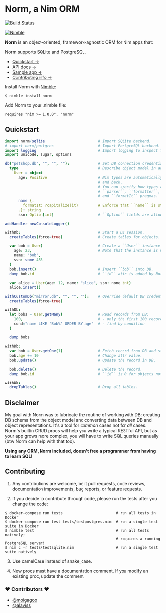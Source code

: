 # Norm, a Nim ORM

[![Build Status](https://travis-ci.com/moigagoo/norm.svg?branch=develop)](https://travis-ci.com/moigagoo/norm)

[![Nimble](https://raw.githubusercontent.com/yglukhov/nimble-tag/master/nimble.png)](https://nimble.directory/pkg/norm)

**Norm** is an object-oriented, framework-agnostic ORM for Nim apps that:

Norm supports SQLite and PostgreSQL.

- [Quickstart →](#Quickstart)
- [API docs →](https://moigagoo.github.io/norm/norm.html)
- [Sample app →](https://github.com/moigagoo/norm-sample-webapp)
- [Contributing info →](#contributing)

Install Norm with [Nimble](https://github.com/nim-lang/nimble/):

    $ nimble install norm

Add Norm to your .nimble file:

    requires "nim >= 1.0.0", "norm"


## Quickstart

```nim
import norm/sqlite                        # Import SQLite backend.
# import norm/postgres                    # Import PostgreSQL backend.
import logging                            # Import logging to inspect the generated SQL statements.
import unicode, sugar, options

db("petshop.db", "", "", ""):             # Set DB connection credentials.
  type                                    # Describe object model in an ordinary type section.
    User = object
      age: Positive                       # Nim types are automatically converted into SQL types
                                          # and back.
                                          # You can specify how types are converted using
                                          # ``parser``, ``formatter``, ``parseIt``,
                                          # and ``formatIt`` pragmas.
      name {.
        formatIt: ?capitalize(it)         # Enforce that ``name`` is stored in DB capitalized.
      .}: string
      ssn: Option[int]                    # ``Option`` fields are allowed to be NULL in DB.

addHandler newConsoleLogger()

withDb:                                   # Start a DB session.
  createTables(force=true)                # Create tables for objects. Drop tables if they exist.

  var bob = User(                         # Create a ``User`` instance as you normally would.
    age: 23,                              # Note that the instance is mutable. This is mandatory.
    name: "bob",
    ssn: some 456
  )
  bob.insert()                            # Insert ``bob`` into DB.
  dump bob.id                             # ``id`` attr is added by Norm and updated on insertion.

  var alice = User(age: 12, name: "alice", ssn: none int)
  alice.insert()

withCustomDb("mirror.db", "", "", ""):    # Override default DB credentials defined in ``db``.
  createTables(force=true)

withDb:
  let bobs = User.getMany(                # Read records from DB:
    100,                                  # - only the first 100 records
    cond="name LIKE 'Bob%' ORDER BY age"  # - find by condition
  )

  dump bobs

withDb:
  var bob = User.getOne(1)                # Fetch record from DB and store it as ``User`` instance.
  bob.age += 10                           # Change attr value.
  bob.update()                            # Update the record in DB.

  bob.delete()                            # Delete the record.
  dump bob.id                             # ``id`` is 0 for objects not stored in DB.

withDb:
  dropTables()                            # Drop all tables.
```


## Disclaimer

My goal with Norm was to lubricate the routine of working with DB: creating DB schema from the object model and converting data between DB and object representations. It's a tool for *common* cases not for *all* cases. Norm's builtin CRUD procs will help you write a typical RESTful API, but as your app grows more complex, you will have to write SQL queries manually (btw Norm can help with that too).

**Using any ORM, Norm included, doesn't free a programmer from having to learn SQL!**


## Contributing

1.  Any contributions are welcome, be it pull requests, code reviews, documentation improvements, bug reports, or feature requests.

2.  If you decide to contribute through code, please run the tests after you change the code:

```shell
$ docker-compose run tests                        # run all tests in Docker
$ docker-compose run test tests/testpostgres.nim  # run a single test suite in Docker
$ nimble test                                     # run all tests natively;
                                                  # requires a running PostgreSQL server!
$ nim c -r tests/testsqlite.nim                   # run a single test suite natively
```

3.  Use camelCase instead of snake_case.

4.  New procs must have a documentation comment. If you modify an existing proc, update the comment.


### ❤ Contributors ❤

- [@moigagoo](https://github.com/moigagoo)
- [@alaviss](https://github.com/alaviss)
